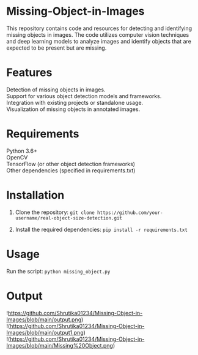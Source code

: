 # Missing-Object-in-Images
This repository contains code and resources for detecting and identifying missing objects in images. The code utilizes computer vision techniques and deep learning models to analyze images and identify objects that are expected to be present but are missing.


# Features
Detection of missing objects in images.<br>
Support for various object detection models and frameworks.<br>
Integration with existing projects or standalone usage.<br>
Visualization of missing objects in annotated images.<br>

# Requirements
Python 3.6+<br>
OpenCV<br>
TensorFlow (or other object detection frameworks)<br>
Other dependencies (specified in requirements.txt)<br>

# Installation

1) Clone the repository: 
    `git clone https://github.com/your-username/real-object-size-detection.git`
    
2) Install the required dependencies:
    `pip install -r requirements.txt`
    
# Usage

Run the script:
`python missing_object.py`
      
# Output 

!https://github.com/Shrutika01234/Missing-Object-in-Images/blob/main/output.png)<br>
!(https://github.com/Shrutika01234/Missing-Object-in-Images/blob/main/output1.png)<br>
!(https://github.com/Shrutika01234/Missing-Object-in-Images/blob/main/Missing%20Object.png)

